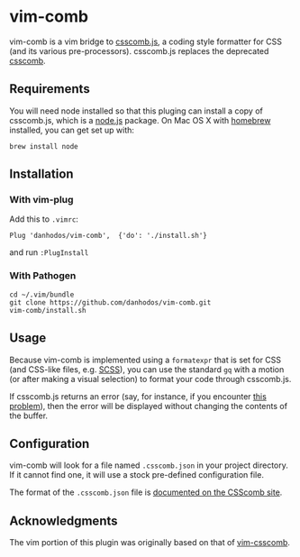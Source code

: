 # vim-comb

vim-comb is a vim bridge to [csscomb.js](https://github.com/csscomb/csscomb.js), a coding style formatter for CSS (and its various pre-processors). csscomb.js replaces the deprecated [csscomb](https://github.com/csscomb/csscomb).

## Requirements

You will need node installed so that this pluging can install a copy of csscomb.js, which is a [node.js](http://nodejs.org/) package. On Mac OS X with [homebrew](http://brew.sh/) installed, you can get set up with:

```
brew install node
```

## Installation

### With vim-plug

Add this to `.vimrc`:

```vim
Plug 'danhodos/vim-comb',  {'do': './install.sh'}
```

and run `:PlugInstall`


### With Pathogen

```
cd ~/.vim/bundle
git clone https://github.com/danhodos/vim-comb.git
vim-comb/install.sh
```

## Usage

Because vim-comb is implemented using a `formatexpr` that is set for CSS (and CSS-like files, e.g. [SCSS](http://sass-lang.com/)), you can use the standard `gq` with a motion (or after making a visual selection) to format your code through csscomb.js.

If csscomb.js returns an error (say, for instance, if you encounter [this problem](https://github.com/csscomb/csscomb.js/issues/275)), then the error will be displayed without changing the contents of the buffer.

## Configuration

vim-comb will look for a file named `.csscomb.json` in your project directory. If it cannot find one, it will use a stock pre-defined configuration file.

The format of the `.csscomb.json` file is [documented on the CSScomb site](http://csscomb.com/docs/options.md).

## Acknowledgments

The vim portion of this plugin was originally based on that of [vim-csscomb](https://github.com/csscomb/vim-csscomb).
